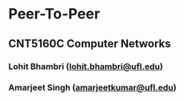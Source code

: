 #  Peer-To-Peer
## CNT5160C Computer Networks

### Lohit Bhambri     (lohit.bhambri@ufl.edu)
### Amarjeet Singh    (amarjeetkumar@ufl.edu)

